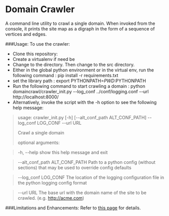 Domain Crawler
=============

A command line utility to crawl a single domain. When invoked from the console, it prints the site map as a digraph in the form of a sequence of 
vertices and edges. 

###Usage:
To use the crawler:

* Clone this repository: 
* Create a virtualenv if need be
* Change to the directory. Then change to the src directory.
* Either in the global python environment or in the virtual env, run the following command : pip install -r requirements.txt
* set the library path : export PYTHONPATH=$PWD:$PYTHONPATH
* Run the following command to start crawling a domain : python domaincrawl/crawler_init.py --log_conf ../conf/logging.conf --url http://localhost:8000/
* Alternatively, invoke the script with the -h option to see the following help message:

>usage: crawler_init.py [-h] [--alt_conf_path ALT_CONF_PATH] --log_conf
>                       LOG_CONF --url URL
>
>Crawl a single domain
>
>optional arguments:

>  -h, --help            show this help message and exit

>  --alt_conf_path ALT_CONF_PATH
                        Path to a python config (without sections) that may be
                        used to override config defaults

>  --log_conf LOG_CONF   The location of the logging configuration file in the
                         python logging config format

>  --url URL             The base url with the domain name of the site to be
                         crawled. (e.g. http://acme.com)


###Limitations and Enhancements:
Refer to [this page](https://github.com/planBrk/domaincrawler/wiki/Current-limitations-&-Pending-enhancements) for details.
